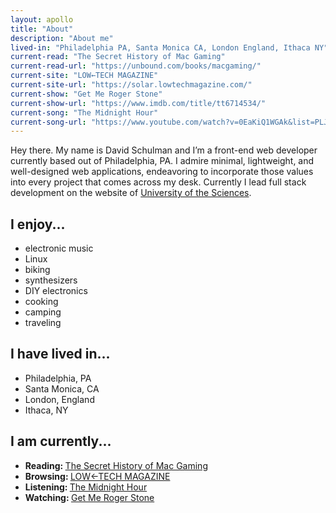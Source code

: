 ```yaml
---
layout: apollo
title: "About"
description: "About me"
lived-in: "Philadelphia PA, Santa Monica CA, London England, Ithaca NY"
current-read: "The Secret History of Mac Gaming"
current-read-url: "https://unbound.com/books/macgaming/"
current-site: "LOW←TECH MAGAZINE"
current-site-url: "https://solar.lowtechmagazine.com/"
current-show: "Get Me Roger Stone"
current-show-url: "https://www.imdb.com/title/tt6714534/"
current-song: "The Midnight Hour"
current-song-url: "https://www.youtube.com/watch?v=0EaKiQ1WGAk&list=PLJLCTosMQk1DNOkdGKyrlsXQkLBE8CguO"
---
```


Hey there. My name is David Schulman and I’m a front-end web developer currently based out of Philadelphia, PA. I admire minimal, lightweight, and well-designed web applications, endeavoring to incorporate those values into every project that comes across my desk. Currently I lead full stack development on the website of [University of the Sciences](https://www.usciences.edu/index.html).

<div class="three-column-list">
	<div class="list">
		<h2>I enjoy...</h2>
		<ul>
			<li>electronic music</li>
			<li>Linux</li>
			<li>biking</li>
			<li>synthesizers</li>
			<li>DIY electronics</li>
			<li>cooking</li>
			<li>camping</li>
			<li>traveling</li>
		</ul>
	</div>
	<div class="list">
		<h2>I have lived in...</h2>
		<ul>
			<li>Philadelphia, PA</li>
			<li>Santa Monica, CA</li>
			<li>London, England</li>
			<li>Ithaca, NY</li>
		</ul>
	</div>
	<div class="list">
	<h2>I am currently...</h2>
		<ul>
			<li><strong>Reading: </strong><a href="https://unbound.com/books/macgaming/" target="_blank" title="The Secret History of Mac Gaming">The Secret History of Mac Gaming</a></li>
			<li><strong>Browsing: </strong><a href="https://solar.lowtechmagazine.com" target="_blank" title="LOW←TECH MAGAZINE">LOW←TECH MAGAZINE</a></li>
			<li><strong>Listening: </strong><a href="https://www.youtube.com/watch?v=0EaKiQ1WGAk&list=PLJLCTosMQk1DNOkdGKyrlsXQkLBE8CguO" target="_blank" title="The Midnight Hour">The Midnight Hour</a></li>
			<li><strong>Watching: </strong><a href="https://www.imdb.com/title/tt6714534/" target="_blank" title="Get Me Roger Stone">Get Me Roger Stone</a></li>
		</ul>
	</div>
</div>
<div class="clear"></div>
